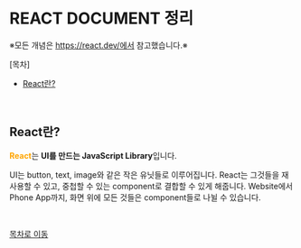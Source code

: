 # REACT DOCUMENT 정리

※모든 개념은 https://react.dev/에서 참고했습니다.※

[목차] <br/>

- [React란?](#react란) <br/>

<br/>

## React란?

<b style="color: orange;">React</b>는 <b>UI를 만드는 JavaScript Library</b>입니다.

UI는 button, text, image와 같은 작은 유닛들로 이루어집니다. React는 그것들을 재사용할 수 있고, 중첩할 수 있는 component로 결합할 수 있게 해줍니다. Website에서 Phone App까지, 화면 위에 모든 것들은 component들로 나뉠 수 있습니다.

<br/>

[목차로 이동](#react-document-정리)
